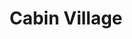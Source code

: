 ---
pid: fs224
title: Cabin Village
location_transcription: Lancaster, PA
coordinates: "[-76.3353685, 40.0399702]"
zipcode: '19104'
gen_neighborhood: West Philadelphia
neighborhood: University City,Belmont,Parkside,Powelton Village
outside_phl: 
age: '37'
age_range: 30-39
instagram: 
image_file_name: fs_224.jpg
proposal_transcription: Cabin village small living cabins with a garden work space
  bike trails Ree center
topic: Architecture,Unknown
topic_summary: 0, 0
type: Garden,Infrastructure,Space,Bikepath
keywords_other: 
credit: Malkom
image_labels: 
twitter: 
facebook: 
permalink: "/monuments/fs224/"
layout: item-page
---
